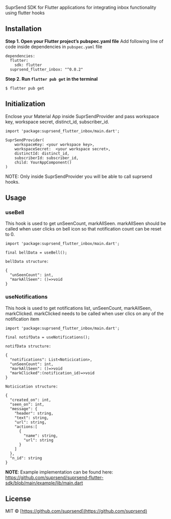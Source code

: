 SuprSend SDK for Flutter applications for integrating inbox functionality using flutter hooks

## Installation

**Step 1. Open your Flutter project’s pubspec.yaml file**
Add following line of code inside dependencies in `pubspec.yaml` file

```
dependencies:
  flutter:
  	sdk: flutter
  suprsend_flutter_inbox: "^0.0.2"
```

**Step 2. Run `flutter pub get` in the terminal**

```
$ flutter pub get
```

## Initialization

Enclose your Material App inside SuprSendProvider and pass workspace key, workspace secret, distinct_id, subscriber_id.

```
import 'package:suprsend_flutter_inbox/main.dart';

SuprSendProvider(
    workspaceKey: <your workspace key>,
    workspaceSecret:  <your workspace secret>,
    distinctId: distinct_id,
    subscriberId: subscriber_id,
    child: YourAppComponent()
)
```

NOTE: Only inside SuprSendProvider you will be able to call suprsend hooks.

## Usage

### useBell

This hook is used to get unSeenCount, markAllSeen. markAllSeen should be called when user clicks on bell icon so that notification count can be reset to 0.

```
import 'package:suprsend_flutter_inbox/main.dart';

final bellData = useBell();
```

```
bellData structure:

{
  "unSeenCount": int,
  "markAllSeen": ()=>void
}
```

### useNotifications

This hook is used to get notifications list, unSeenCount, markAllSeen, markClicked. markClicked needs to be called when user clics on any of the notification item

```
import 'package:suprsend_flutter_inbox/main.dart';

final notifData = useNotifications();
```

```
notifData structure:

{
  "notifications": List<Noticication>,
  "unSeenCount": int,
  "markAllSeen": ()=>void
  "markClicked":(notification_id)=>void
}

Noticication structure:

{
  "created_on": int,
  "seen_on": int,
  "message": {
    "header": string,
    "text": string,
    "url": string,
    "actions:[
      {
        "name": string,
        "url": string
      }
    ]
  },
  "n_id": string
}
```

**NOTE**: Example implementation can be found here: https://github.com/suprsend/suprsend-flutter-sdk/blob/main/example/lib/main.dart

## License

MIT © [https://github.com/suprsend](https://github.com/suprsend)
